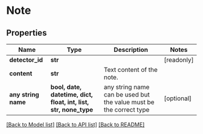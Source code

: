 # Note


## Properties
Name | Type | Description | Notes
------------ | ------------- | ------------- | -------------
**detector_id** | **str** |  | [readonly] 
**content** | **str** | Text content of the note. | 
**any string name** | **bool, date, datetime, dict, float, int, list, str, none_type** | any string name can be used but the value must be the correct type | [optional]

[[Back to Model list]](../README.md#documentation-for-models) [[Back to API list]](../README.md#documentation-for-api-endpoints) [[Back to README]](../README.md)


